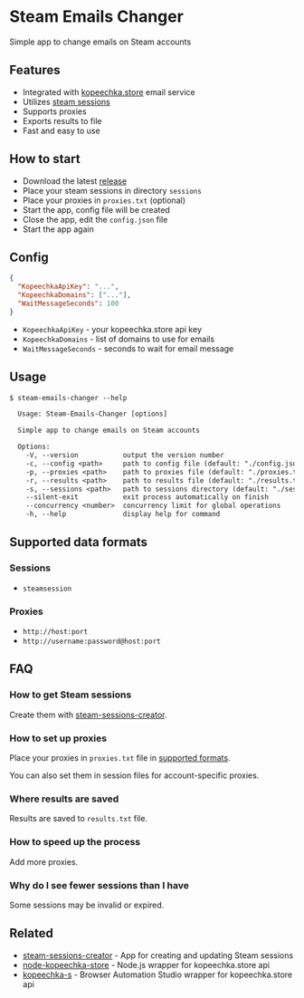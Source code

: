 # Steam Emails Changer

Simple app to change emails on Steam accounts

## Features

- Integrated with [kopeechka.store](https://kopeechka.store) email service
- Utilizes [steam sessions](https://github.com/Sadzurami/steam-sessions-creator)
- Supports proxies
- Exports results to file
- Fast and easy to use

## How to start

- Download the latest [release](https://github.com/Sadzurami/steam-emails-changer/releases#latest)
- Place your steam sessions in directory `sessions`
- Place your proxies in `proxies.txt` (optional)
- Start the app, config file will be created
- Close the app, edit the `config.json` file
- Start the app again

## Config

```json
{
  "KopeechkaApiKey": "...",
  "KopeechkaDomains": ["..."],
  "WaitMessageSeconds": 100
}
```

- `KopeechkaApiKey` - your kopeechka.store api key
- `KopeechkaDomains` - list of domains to use for emails
- `WaitMessageSeconds` - seconds to wait for email message

## Usage

```txt
$ steam-emails-changer --help

  Usage: Steam-Emails-Changer [options]

  Simple app to change emails on Steam accounts

  Options:
    -V, --version           output the version number
    -c, --config <path>     path to config file (default: "./config.json")
    -p, --proxies <path>    path to proxies file (default: "./proxies.txt")
    -r, --results <path>    path to results file (default: "./results.txt")
    -s, --sessions <path>   path to sessions directory (default: "./sessions")
    --silent-exit           exit process automatically on finish
    --concurrency <number>  concurrency limit for global operations
    -h, --help              display help for command
```

## Supported data formats

### Sessions

- `steamsession`

### Proxies

- `http://host:port`
- `http://username:password@host:port`

## FAQ

### How to get Steam sessions

Create them with [steam-sessions-creator](https://github.com/Sadzurami/steam-sessions-creator).

### How to set up proxies

Place your proxies in `proxies.txt` file in [supported formats](#supported-data-formats).

You can also set them in session files for account-specific proxies.

### Where results are saved

Results are saved to `results.txt` file.

### How to speed up the process

Add more proxies.

### Why do I see fewer sessions than I have

Some sessions may be invalid or expired.

## Related

- [steam-sessions-creator](https://github.com/Sadzurami/steam-sessions-creator) - App for creating and updating Steam sessions
- [node-kopeechka-store](https://github.com/Sadzurami/node-kopeechka-store) - Node.js wrapper for kopeechka.store api
- [kopeechka-s](https://github.com/Sadzurami/kopeechka-s) - Browser Automation Studio wrapper for kopeechka.store api
